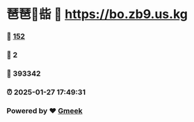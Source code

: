 # 琶琶🔭啙 :link: https://bo.zb9.us.kg 
### :page_facing_up: [152](https://bo.zb9.us.kg/tag.html) 
### :speech_balloon: 2 
### :hibiscus: 393342 
### :alarm_clock: 2025-01-27 17:49:31 
### Powered by :heart: [Gmeek](https://github.com/Meekdai/Gmeek)
